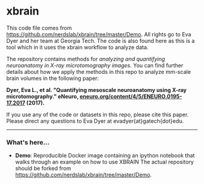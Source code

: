 # xbrain

This code file comes from https://github.com/nerdslab/xbrain/tree/master/Demo. All rights go to Eva Dyer and her team at Georgia Tech. The code is also found here as this is a tool which in it uses the xbrain workflow to analyze data. 

The repository contains methods for _analyzing and quantifying neuroanatomy in X-ray microtomography images_. You can find further details about how we apply the methods in this repo to analyze mm-scale brain volumes in the following paper:

__Dyer, Eva L., et al. "Quantifying mesoscale neuroanatomy using X-ray microtomography." eNeuro, [eneuro.org/content/4/5/ENEURO.0195-17.2017](http://www.eneuro.org/content/4/5/ENEURO.0195-17.2017) (2017).__

If you use any of the code or datasets in this repo, please cite this paper.
Please direct any questions to Eva Dyer at evadyer{at}gatech{dot}edu.
***

### What's here... ###

* __Demo__: Reproducible Docker image containing an ipython notebook that walks through an example on how to use XBRAIN
The actual repository should be forked from https://github.com/nerdslab/xbrain/tree/master/Demo.
